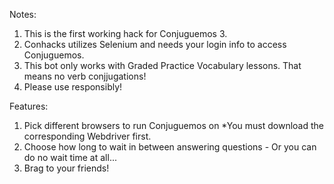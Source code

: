 Notes:
1. This is the first working hack for Conjuguemos 3.
2. Conhacks utilizes Selenium and needs your login info to access Conjuguemos.
3. This bot only works with Graded Practice Vocabulary lessons. That means no verb conjjugations!
4. Please use responsibly!

Features:
1. Pick different browsers to run Conjuguemos on *You must download the corresponding Webdriver first.
2. Choose how long to wait in between answering questions - Or you can do no wait time at all...
3. Brag to your friends!
